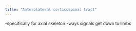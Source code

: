 ```yaml
---
title: "Anterolateral corticospinal tract"
---
```

-specifically for axial skeleton
-ways signals get down to limbs

